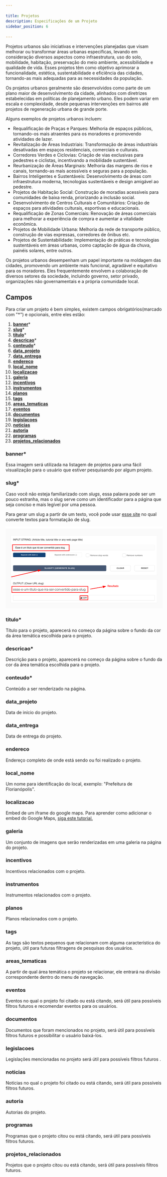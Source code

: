 ```yaml
---

title: Projetos
description: Especificações de um Projeto
sidebar_position: 6

---
```

Projetos urbanos são iniciativas e intervenções planejadas que visam melhorar ou transformar áreas urbanas específicas, levando em consideração diversos aspectos como infraestrutura, uso do solo, mobilidade, habitação, preservação do meio ambiente, acessibilidade e qualidade de vida. Esses projetos têm como objetivo aprimorar a funcionalidade, estética, sustentabilidade e eficiência das cidades, tornando-as mais adequadas para as necessidades da população.

Os projetos urbanos geralmente são desenvolvidos como parte de um plano maior de desenvolvimento da cidade, alinhados com diretrizes estabelecidas em políticas de planejamento urbano. Eles podem variar em escala e complexidade, desde pequenas intervenções em bairros até projetos de regeneração urbana de grande porte.

Alguns exemplos de projetos urbanos incluem:

- Requalificação de Praças e Parques: Melhoria de espaços públicos, tornando-os mais atraentes para os moradores e promovendo atividades de lazer.
- Revitalização de Áreas Industriais: Transformação de áreas industriais desativadas em espaços residenciais, comerciais e culturais.
- Corredores Verdes e Ciclovias: Criação de vias exclusivas para pedestres e ciclistas, incentivando a mobilidade sustentável.
- Reurbanização de Áreas Marginais: Melhoria das margens de rios e canais, tornando-as mais acessíveis e seguras para a população.
- Bairros Inteligentes e Sustentáveis: Desenvolvimento de áreas com infraestrutura moderna, tecnologias sustentáveis e design amigável ao pedestre.
- Projetos de Habitação Social: Construção de moradias acessíveis para comunidades de baixa renda, priorizando a inclusão social.
- Desenvolvimento de Centros Culturais e Comunitários: Criação de espaços para atividades culturais, esportivas e educacionais.
- Requalificação de Zonas Comerciais: Renovação de áreas comerciais para melhorar a experiência de compra e aumentar a vitalidade econômica.
- Projetos de Mobilidade Urbana: Melhoria da rede de transporte público, construção de vias expressas, corredores de ônibus etc.
- Projetos de Sustentabilidade: Implementação de práticas e tecnologias sustentáveis em áreas urbanas, como captação de água da chuva, painéis solares, entre outros.

Os projetos urbanos desempenham um papel importante na moldagem das cidades, promovendo um ambiente mais funcional, agradável e equitativo para os moradores. Eles frequentemente envolvem a colaboração de diversos setores da sociedade, incluindo governo, setor privado, organizações não governamentais e a própria comunidade local.

## Campos

Para criar um projeto é bem simples, existem campos obrigatórios(marcado com "*") e opcionais, entre eles estão:

1. [__banner__](#banner)*
2. [__slug__](#slug)*
3. [__titulo__](#titulo)*
4. [__descricao__](#descricao)*
5. [__conteudo__](#conteudo)*
6. [__data_projeto__](#data_projeto)
7. [__data_entrega__](#data_entrega)
8. [__endereco__](#endereco)
9. [__local_nome__](#local_nome)
10. [__localizacao__](#localizacao)
11. [__galeria__](#galeria)
12. [__incentivos__](#incentivos)
13. [__instrumentos__](#instrumentos)
14. [__planos__](#planos)
15. [__tags__](#tags)
16. [__areas_tematicas__](#areas_tematicas)
17. [__eventos__](#eventos)
18. [__documentos__](#documentos)
19. [__legislacoes__](#legislacoes)
20. [__noticias__](#noticias)
21. [__autoria__](#autoria)
22. [__programas__](#programas)
23. [__projetos_relacionados__](#projetos_relacionados)

### banner*

Essa imagem será utilizada na listagem de projetos para uma fácil visualização para o usuário que estiver pesquisando por algum projeto.

### slug*

Caso você não esteja familiarizado com _slugs_, essa palavra pode ser um pouco estranha, mas o slug serve como um identificador para a página que seja conciso e mais legível por uma pessoa.

Para gerar um slug a partir de um texto, você pode usar [esse site](https://slugify.online/) no qual converte textos para formatação de slug.

![Alt](images/generating-slug.png)

### titulo*

Título para o projeto, aparecerá no começo da página sobre o fundo da cor da área temática escolhida para o projeto.

### descricao*

Descrição para o projeto, aparecerá no começo da página sobre o fundo da cor da área temática escolhida para o projeto.

### conteudo*

Conteúdo a ser renderizado na página.

### data_projeto

Data de início do projeto.

### data_entrega

Data de entrega do projeto.

### endereco

Endereço completo de onde está sendo ou foi realizado o projeto.

### local_nome

Um nome para identificação do local, exemplo: "Prefeitura de Florianópolis".

### localizacao

Embed de um iframe do google maps. Para aprender como adicionar o embed do Google Maps, [siga este tutorial.](/docs/gestao-de-conteudo/guias/google-maps-embed.md)

### galeria

Um conjunto de imagens que serão renderizadas em uma galeria na página do projeto.

### incentivos

Incentivos relacionados com o projeto.

### instrumentos

Instrumentos relacionados com o projeto.

### planos

Planos relacionados com o projeto.

### tags

As tags são textos pequenos que relacionam com alguma característica do projeto, útil para futuras filtragens de pesquisas dos usuários.

### areas_tematicas

A partir de qual área temática o projeto se relacionar, ele entrará na divisão correspondente dentro do menu de navegação.

### eventos

Eventos no qual o projeto foi citado ou está citando, será útil para possíveis filtros futuros e recomendar eventos para os usuários.

### documentos

Documentos que foram mencionados no projeto, será útil para possíveis filtros futuros e possibilitar o usuário baixá-los.

### legislacoes

Legislações mencionadas no projeto será útil para possíveis filtros futuros .

### noticias

Notícias no qual o projeto foi citado ou está citando, será útil para possíveis filtros futuros.

### autoria

Autorias do projeto.

### programas

Programas que o projeto citou ou está citando, será útil para possíveis filtros futuros.

### projetos_relacionados

Projetos que o projeto citou ou está citando, será útil para possíveis filtros futuros.
